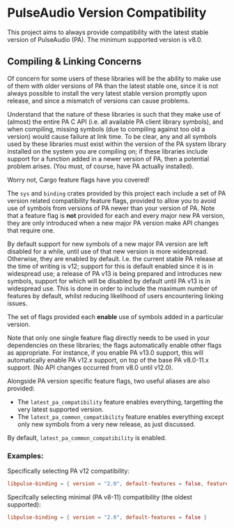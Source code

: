 PulseAudio Version Compatibility
=============================

This project aims to always provide compatibility with the latest stable version of PulseAudio (PA).
The minimum supported version is v8.0.

## Compiling & Linking Concerns

Of concern for some users of these libraries will be the ability to make use of them with older
versions of PA than the latest stable one, since it is not always possible to install the very
latest stable version promptly upon release, and since a mismatch of versions can cause problems.

Understand that the nature of these libraries is such that they make use of (almost) the entire PA C
API (i.e. all available PA client library symbols), and when compiling, missing symbols (due to
compiling against too old a version) would cause failure at link time. To be clear, any and all
symbols used by these libraries must exist within the version of the PA system library installed on
the system you are compiling on; if these libraries include support for a function added in a newer
version of PA, then a potential problem arises. (You must, of course, have PA actually installed).

Worry not, Cargo feature flags have you covered!

The `sys` and `binding` crates provided by this project each include a set of PA version related
compatibility feature flags, provided to allow you to avoid use of symbols from versions of PA newer
than your version of PA. Note that a feature flag is **not** provided for each and every major new
PA version, they are only introduced when a new major PA version make API changes that require one.

By default support for new symbols of a new major PA version are left disabled for a while, until
use of that new version is more widespread. Otherwise, they are enabled by default. I.e. the current
stable PA release at the time of writing is v12; support for this is default enabled since it is in
widespread use; a release of PA v13 is being prepared and introduces new symbols, support for which
will be disabled by default until PA v13 is in widespread use. This is done in order to include the
maximum number of features by default, whilst reducing likelihood of users encountering linking
issues.

The set of flags provided each **enable** use of symbols added in a particular version.

Note that only one single feature flag directly needs to be used in your dependencies on these
libraries; the flags automatically enable other flags as appropriate. For instance, if you enable PA
v13.0 support, this will automatically enable PA v12.x support, on top of the base PA v8.0-11.x
support. (No API changes occurred from v8.0 until v12.0).

Alongside PA version specific feature flags, two useful aliases are also provided:
 - The `latest_pa_compatibility` feature enables everything, targetting the very latest supported
   version.
 - The `latest_pa_common_compatibility` feature enables everything except only new symbols from a
   very new release, as just discussed.

By default, `latest_pa_common_compatibility` is enabled.

### Examples:

Specifically selecting PA v12 compatibility:

```toml
libpulse-binding = { version = "2.0", default-features = false, features = "pa_v12_compatibility" }
```

Specifcally selecting minimal (PA v8-11) compatibility (the oldest supported):

```toml
libpulse-binding = { version = "2.0", default-features = false }
```
